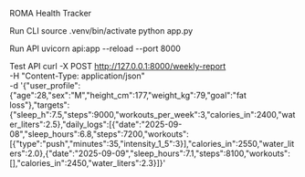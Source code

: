 ROMA Health Tracker

Run CLI
source .venv/bin/activate
python app.py

Run API
uvicorn api:app --reload --port 8000

Test API
curl -X POST http://127.0.0.1:8000/weekly-report \
  -H "Content-Type: application/json" \
  -d '{"user_profile":{"age":28,"sex":"M","height_cm":177,"weight_kg":79,"goal":"fat loss"},"targets":{"sleep_h":7.5,"steps":9000,"workouts_per_week":3,"calories_in":2400,"water_liters":2.5},"daily_logs":[{"date":"2025-09-08","sleep_hours":6.8,"steps":7200,"workouts":[{"type":"push","minutes":35,"intensity_1_5":3}],"calories_in":2550,"water_liters":2.0},{"date":"2025-09-09","sleep_hours":7.1,"steps":8100,"workouts":[],"calories_in":2450,"water_liters":2.3}]}'
